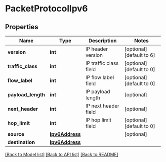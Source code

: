 # PacketProtocolIpv6

## Properties
Name | Type | Description | Notes
------------ | ------------- | ------------- | -------------
**version** | **int** | IP header version | [optional] [default to 6]
**traffic_class** | **int** | IP traffic class field | [optional] [default to 0]
**flow_label** | **int** | IP flow label field | [optional] [default to 0]
**payload_length** | **int** | IP payload length | [optional] 
**next_header** | **int** | IP next header field | [optional] 
**hop_limit** | **int** | IP hop limit field | [optional] [default to 0]
**source** | [**Ipv6Address**](Ipv6Address.md) |  | [optional] 
**destination** | [**Ipv6Address**](Ipv6Address.md) |  | 

[[Back to Model list]](../README.md#documentation-for-models) [[Back to API list]](../README.md#documentation-for-api-endpoints) [[Back to README]](../README.md)


